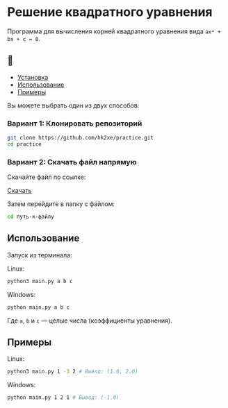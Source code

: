 # Решение квадратного уравнения

Программа для вычисления корней квадратного уравнения вида `ax² + bx + c = 0`.

## 📑

- [Установка](#установка)
- [Использование](#использование)
- [Примеры](#примеры)

Вы можете выбрать один из двух способов:

### Вариант 1: Клонировать репозиторий

```bash
git clone https://github.com/hk2xe/practice.git
cd practice
```

### Вариант 2: Скачать файл напрямую

Скачайте файл по ссылке:

[Скачать](https://github.com/hk2xe/practice/releases/download/release/main.py)

Затем перейдите в папку с файлом:

```bash
cd путь-к-файлу
```

## Использование

Запуск из терминала:

Linux:
```bash
python3 main.py a b c
```
Windows:
```bash
python main.py a b c
```

Где `a`, `b` и `c` — целые числа (коэффициенты уравнения).

## Примеры

Linux:

```bash
python3 main.py 1 -3 2 # Вывод: (1.0, 2.0)
```

Windows:

```bash
python main.py 1 2 1 # Вывод: (-1.0)
```
